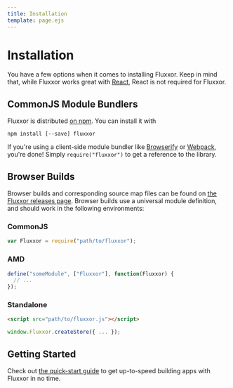 ```yaml
---
title: Installation
template: page.ejs
---
```


Installation
============

You have a few options when it comes to installing Fluxxor. Keep in mind that, while Fluxxor works great with [React](http://facebook.github.io/react/), React is not required for Fluxxor.

CommonJS Module Bundlers
------------------------

Fluxxor is distributed [on npm](https://www.npmjs.org/package/fluxxor). You can install it with

`npm install [--save] fluxxor`

If you're using a client-side module bundler like [Browserify](http://browserify.org/) or [Webpack](http://webpack.github.io/), you're done! Simply `require("fluxxor")` to get a reference to the library.

Browser Builds
--------------

Browser builds and corresponding source map files can be found on [the Fluxxor releases page](https://github.com/BinaryMuse/fluxxor/releases). Browser builds use a universal module definition, and should work in the following environments:

### CommonJS

```javascript
var Fluxxor = require("path/to/fluxxor");
```

### AMD

```javascript
define("someModule", ["Fluxxor"], function(Fluxxor) {
  // ...
});
```

### Standalone

```html
<script src="path/to/fluxxor.js"></script>
```

```javascript
window.Fluxxor.createStore({ ... });
```

Getting Started
---------------

Check out [the quick-start guide](/getting-started/quick-start.html) to get up-to-speed building apps with Fluxxor in no time.

